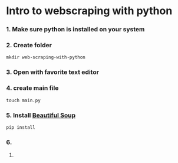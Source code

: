 # Intro to webscraping with python

### 1. Make sure python is installed on your system
### 2. Create folder 
    mkdir web-scraping-with-python
### 3. Open with favorite text editor
### 4. create main file
    touch main.py
### 5. Install [Beautiful Soup](https://google.com/)
    pip install 
### 6. 


1. 